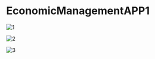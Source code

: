 # EconomicManagementAPP1

![1](https://user-images.githubusercontent.com/39938845/161623988-0ef31873-c3ea-4bc2-8925-5bf6b7df322d.png)


![2](https://user-images.githubusercontent.com/39938845/161624011-57652099-a5b1-4d90-ae7c-99f34aec0669.png)



![3](https://user-images.githubusercontent.com/39938845/161624043-f8a28f22-a154-4c4f-9b6d-558a4a4e6619.png)
